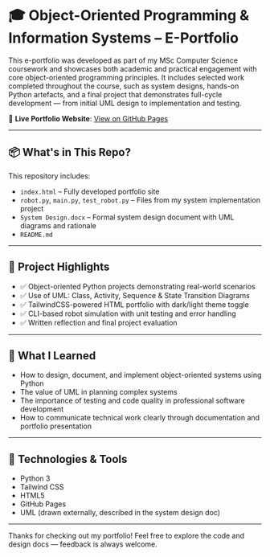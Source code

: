 # 🎓 Object-Oriented Programming & Information Systems – E-Portfolio

This e-portfolio was developed as part of my MSc Computer Science coursework and showcases both academic and practical engagement with core object-oriented programming principles. It includes selected work completed throughout the course, such as system designs, hands-on Python artefacts, and a final project that demonstrates full-cycle development — from initial UML design to implementation and testing.

🔗 **Live Portfolio Website**: [View on GitHub Pages](https://patryk0578.github.io/object-oriented-programming/)

---

## 📦 What's in This Repo?

This repository includes:

- `index.html` – Fully developed portfolio site 
- `robot.py`, `main.py`, `test_robot.py` – Files from my system implementation project
- `System Design.docx` – Formal system design document with UML diagrams and rationale
- `README.md` 

---

## 📌 Project Highlights

- ✅ Object-oriented Python projects demonstrating real-world scenarios
- ✅ Use of UML: Class, Activity, Sequence & State Transition Diagrams
- ✅ TailwindCSS-powered HTML portfolio with dark/light theme toggle
- ✅ CLI-based robot simulation with unit testing and error handling
- ✅ Written reflection and final project evaluation

---

## 🧠 What I Learned

- How to design, document, and implement object-oriented systems using Python
- The value of UML in planning complex systems
- The importance of testing and code quality in professional software development
- How to communicate technical work clearly through documentation and portfolio presentation

---

## 🚀 Technologies & Tools

- Python 3
- Tailwind CSS
- HTML5
- GitHub Pages
- UML (drawn externally, described in the system design doc)

---

Thanks for checking out my portfolio!
Feel free to explore the code and design docs — feedback is always welcome.
